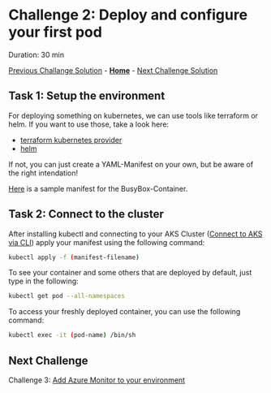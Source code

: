 # Challenge 2: Deploy and configure your first pod

Duration: 30 min

[Previous Challange Solution](./01-Setup-Environment-solution.md) - **[Home](../README.md)** - [Next Challenge Solution](./03-Azure-Monitor-solution.md)

## Task 1: Setup the environment

For deploying something on kubernetes, we can use tools like terraform or helm. If you want to use those, take a look here:

- [terraform kubernetes provider](https://registry.terraform.io/providers/hashicorp/kubernetes/latest/docs)
- [helm](https://helm.sh/docs/)

If not, you can just create a YAML-Manifest on your own, but be aware of the right intendation!

[Here](https://github.com/josedom24/kubernetes/blob/master/ejemplos/busybox/busybox.yaml) is a sample manifest for the BusyBox-Container.

## Task 2: Connect to the cluster

After installing kubectl and connecting to your AKS Cluster ([Connect to AKS via CLI](https://learn.microsoft.com/en-us/azure/aks/learn/quick-kubernetes-deploy-cli)) apply your manifest using the following command:

```bash
kubectl apply -f (manifest-filename)
```

To see your container and some others that are deployed by default, just type in the following:

```bash
kubectl get pod --all-namespaces
```

To access your freshly deployed container, you can use the following command:

```bash
kubectl exec -it (pod-name) /bin/sh
```

## Next Challenge

Challenge 3: [Add Azure Monitor to your environment](../Challenges/03-Azure-Monitor.md)
